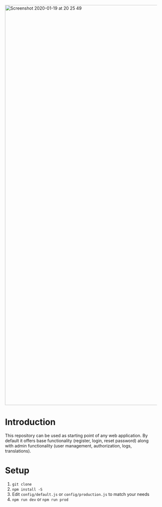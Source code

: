 <img width="1322" alt="Screenshot 2020-01-19 at 20 25 49" src="https://user-images.githubusercontent.com/7228512/72686137-17938400-3afa-11ea-84b5-95a80c5b4e78.png">

# Introduction

This repository can be used as  starting point of any web application. By default it offers base functionality (register, login, reset password) along with admin functionality (user management, authorization, logs, translations).

# Setup 

1. `git clone`
2. `npm install -S`
3. Edit `config/default.js` or `config/production.js` to match your needs
4. `npm run dev` or `npm run prod`
